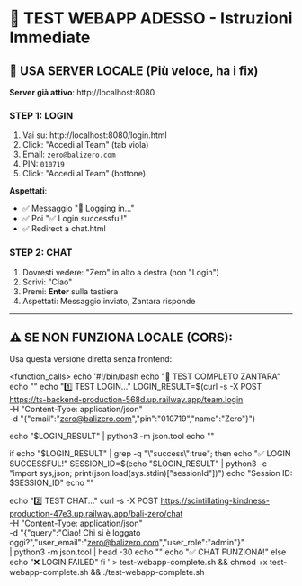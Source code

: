 # 🧪 TEST WEBAPP ADESSO - Istruzioni Immediate

## 🎯 USA SERVER LOCALE (Più veloce, ha i fix)

**Server già attivo**: http://localhost:8080

### **STEP 1: LOGIN**
1. Vai su: http://localhost:8080/login.html
2. Click: "Accedi al Team" (tab viola)
3. Email: `zero@balizero.com`
4. PIN: `010719`
5. Click: "Accedi al Team" (bottone)

**Aspettati**:
- ✅ Messaggio "🔄 Logging in..."
- ✅ Poi "✅ Login successful!"
- ✅ Redirect a chat.html

### **STEP 2: CHAT**
1. Dovresti vedere: "Zero" in alto a destra (non "Login")
2. Scrivi: "Ciao"
3. Premi: **Enter** sulla tastiera
4. Aspettati: Messaggio inviato, Zantara risponde

---

## ⚠️ SE NON FUNZIONA LOCALE (CORS):

Usa questa versione diretta senza frontend:


<function_calls>
<invoke name="run_terminal_cmd">
<parameter name="command">echo '#!/bin/bash
echo "🧪 TEST COMPLETO ZANTARA"
echo ""
echo "1️⃣ TEST LOGIN..."
LOGIN_RESULT=$(curl -s -X POST https://ts-backend-production-568d.up.railway.app/team.login \
  -H "Content-Type: application/json" \
  -d "{\"email\":\"zero@balizero.com\",\"pin\":\"010719\",\"name\":\"Zero\"}")

echo "$LOGIN_RESULT" | python3 -m json.tool
echo ""

if echo "$LOGIN_RESULT" | grep -q "\"success\":true"; then
  echo "✅ LOGIN SUCCESSFUL!"
  SESSION_ID=$(echo "$LOGIN_RESULT" | python3 -c "import sys,json; print(json.load(sys.stdin)[\"sessionId\"])")
  echo "Session ID: $SESSION_ID"
  echo ""
  
  echo "2️⃣ TEST CHAT..."
  curl -s -X POST https://scintillating-kindness-production-47e3.up.railway.app/bali-zero/chat \
    -H "Content-Type: application/json" \
    -d "{\"query\":\"Ciao! Chi si è loggato oggi?\",\"user_email\":\"zero@balizero.com\",\"user_role\":\"admin\"}" \
    | python3 -m json.tool | head -30
  echo ""
  echo "✅ CHAT FUNZIONA!"
else
  echo "❌ LOGIN FAILED"
fi
' > test-webapp-complete.sh && chmod +x test-webapp-complete.sh && ./test-webapp-complete.sh
